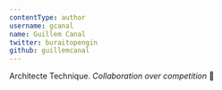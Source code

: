 ```yaml
---
contentType: author
username: gcanal
name: Guillem Canal
twitter: buraitopengin
github: guillemcanal
---
```


Architecte Technique. _Collaboration over competition_ 🖖
